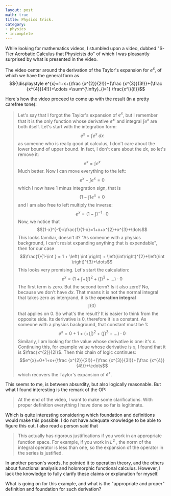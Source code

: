 ```yaml
---
layout: post
math: true
title: Physics trick.
category: 
- physics
- incomplete
---
```


While looking for mathematics videos, I stumbled upon a video, dubbed "S-Tier Acrobatic Calculus that Physicists do" of which I was pleasantly surprised by what is presented in the video. 

The video center around the derivation of the Taylor's expansion for $e^x$, of which we have the general form as $${\displaystyle e^{x}=1+x+{\frac {x^{2}}{2!}}+{\frac {x^{3}}{3!}}+{\frac {x^{4}}{4!}}+\cdots =\sum^{\infty}_{i=1} \frac{x^i}{i!}}$$

Here's how the video proceed to come up with the result (in a pretty carefree tone): 

> Let's say that I forgot the Taylor's expansion of $e^x$, but I remember that it is the only function whose derivative ${e^{x} }'$ and integral $\int e^x$ are both itself. Let's start with the integration form: $$e^x = \int e^x \: dx$$ as someone who is really good at calculus, I don't care about the lower bound of upper bound. In fact, I don't care about the $dx$, so let's remove it: $$e^x = \int e^x$$
> Much better. Now I can move everything to the left: $$e^{x}-\int e^{x} = 0 $$
> which I now have 1 minus integration sign, that is $$\left( 1-\int    \right) e^{x}=0$$
> and I am also free to left multiply the inverse: $$e^{x}=\left( 1-\int  \right)^{-1}\cdot 0$$
> Now, we notice that $$(1-x)^{-1}=\frac{1}{1-x}=1+x+x^{2}+x^{3}+\dots$$
> This looks familiar, doesn't it? "As someone with a physics background, I can't resist expanding anything that is expendable", then for our case $$\frac{1}{1-\int   } = 1 + \left( \int \right) + \left(\int\right)^{2}+\left(\int \right)^{3}+\dots$$
> This looks very promising. Let's start the calculation: $$e^{x}= \left(1+\int+\left(\int\right)^{2}+\left(\int\right)^{3}+\dots\right)\cdot 0$$
> The first term is zero. But the second term? Is it also zero? No, because we don't have $dx$. That means it is not the normal integral that takes zero as intergrand, it is the **operation integral** $$\int \left( 0  \right) $$ that applies on 0. So what's the result? It is easier to think from the opposite side. Its derivative is 0, therefore it is a constant. As someone with a physics background, that constant must be 1: $$e^{x}=0 + 1+ \left(+\left(\int\right)^{2}+\left(\int\right)^{3}+\dots\right)\cdot 0$$
> Similarly, I am looking for the value whose derivative is one: it's $x$. Continuing this, for example value whose derivative is $x$, I found that it is $\frac{x^{2}}{2!}$. Then this chain of logic continues: $$e^{x}=0+1+x+{\frac {x^{2}}{2!}}+{\frac {x^{3}}{3!}}+{\frac {x^{4}}{4!}}+\cdots$$ which recovers the Taylor's expansion of $e^{x}$. 

This seems to me, is between absurdity, but also logically reasonable. But what I found interesting is the remark of the OP: 
> At the end of the video, I want to make some clarifications. With proper definition everything I have done so far is legitimate. 

Which is quite interesting considering which foundation and definitions would make this possible. I do not have adequate knowledge to be able to figure this out. I also read a person said that 
> This actually has rigorous justifications if you work in an appropriate function space. For example, if you work in $L^{2}$ , the norm of the integral operator is less than one, so the expansion of the operator in the series is justified. 

In another person's words, he pointed it to operation theory, and the others about functional analysis and holomorphic functional calculus. However, I lack the knowledge to fully clarify these claims or explanation for myself. 

What is going on for this example, and what is the "appropriate and proper" definition and foundation for such derivation?
